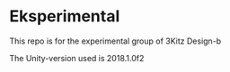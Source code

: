 # Eksperimental
This repo is for the experimental group of 3Kitz Design-b

The Unity-version used is 2018.1.0f2